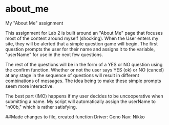 # about_me
My "About Me" assignment

This assignment for Lab 2 is built around an "About Me" page that focuses most of the
content around myself (shocking). When the User enters my site, they will be alerted that a simple question game will begin. The first question prompts the user for their name and assigns it to the variable, "userName" for use in the next few questions.

The rest of the questions will be in the form of a YES or NO question using the confirm function. Whether or not the user says YES (ok) or NO (cancel) at any stage in the sequence of questions will result in different combinations of messages. The idea being to make these simple prompts seem more interactive.

The best part (IMO) happens if my user decides to be uncooperative when submitting a name.
My script will automatically assign the userName to "n00b," which is rather satisfying.

##Made changes to file, created function
Driver: Geno
Nav: Nikko
